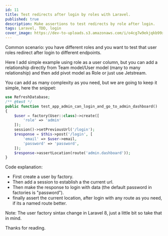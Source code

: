 ```yaml
---
id: 11
title: Test redirects after login by roles with Laravel.
published: true
description: Make assertions to test redirects by role after login.
tags: Laravel, TDD, login
cover_image: https://dev-to-uploads.s3.amazonaws.com/i/o4cg7w9ekjqkb99xcp51.png
---
```


Common scenario: you have different roles and you want to test that user roles redirect after login to different endpoints.

Here I add simple example using role as a user column, but you can add a relationship directly from Team model/User model (many to many relationship) and then add pivot model as Role or just use Jetstream.

You can add as many complexity as you need, but we are going to keep it simple, here the snippet:

```php
use RefreshDatabase;
/** @test */
public function test_app_admin_can_login_and_go_to_admin_dashboard()
{
    $user = factory(User::class)->create([
        'role' => 'admin'
    ]);
    session()->setPreviousUrl('/login');
    $response = $this->post('/login', [
        'email' => $user->email,
        'password' => 'password',
    ]);
    $response->assertLocation(route('admin.dashboard'));
}
```

Code explanation:

- First create a user by factory.
- Then add a session to establish a the current url.
- Then make the response to login with data (the default password in factories is "password").
- finally assert the current location, after login with any route as you need, if its a named route better.

Note: The user factory sintax change in Laravel 8, just a little bit so take that in mind.


Thanks for reading.
